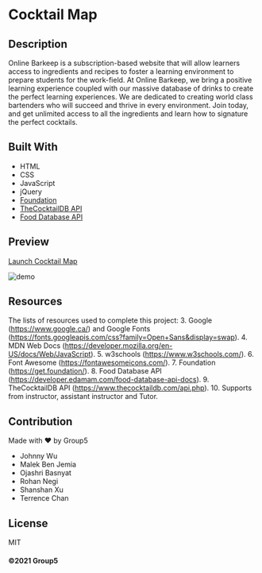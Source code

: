 # Cocktail Map

## Description
 Online Barkeep is a subscription-based website that will allow learners access to ingredients and recipes to foster a learning environment to prepare students for the work-field. At Online Barkeep, we bring a positive learning experience coupled with our massive database of drinks to create the perfect learning experiences. We are dedicated to creating world class bartenders who will succeed and thrive in every environment. Join today, and get unlimited access to all the ingredients and learn how to signature the perfect cocktails.

## Built With
* HTML
* CSS
* JavaScript
* jQuery
* [Foundation](https://get.foundation/)
* [TheCocktailDB API](https://www.thecocktaildb.com/api.php)
* [Food Database API](https://developer.edamam.com/food-database-api-docs)

## Preview
[Launch Cocktail Map](https://uoft-project1-group5.github.io/cocktail-map/index.html)

![demo](./Assets/images/demo.gif)

## Resources
The lists of resources used to complete this project:
3. Google (https://www.google.ca/) and Google Fonts (https://fonts.googleapis.com/css?family=Open+Sans&display=swap).
4. MDN Web Docs (https://developer.mozilla.org/en-US/docs/Web/JavaScript).
5. w3schools (https://www.w3schools.com/).
6. Font Awesome (https://fontawesomeicons.com/).
7. Foundation (https://get.foundation/).
8. Food Database API (https://developer.edamam.com/food-database-api-docs).
9. TheCocktailDB API (https://www.thecocktaildb.com/api.php).
10. Supports from instructor, assistant instructor and Tutor. 

## Contribution
Made with ❤️ by Group5
* Johnny Wu
* Malek Ben Jemia
* Ojashri Basnyat
* Rohan Negi
* Shanshan Xu
* Terrence Chan
## License
MIT

#### ©️2021 Group5